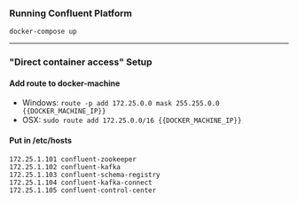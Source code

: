 
### Running Confluent Platform
```
docker-compose up
```

-----


### "Direct container access" Setup

#### Add route to docker-machine
* Windows: `route -p add 172.25.0.0 mask 255.255.0.0 {{DOCKER_MACHINE_IP}}`
* OSX: `sudo route add 172.25.0.0/16 {{DOCKER_MACHINE_IP}}`

#### Put in /etc/hosts
```
172.25.1.101 confluent-zookeeper
172.25.1.102 confluent-kafka
172.25.1.103 confluent-schema-registry
172.25.1.104 confluent-kafka-connect
172.25.1.105 confluent-control-center
```

